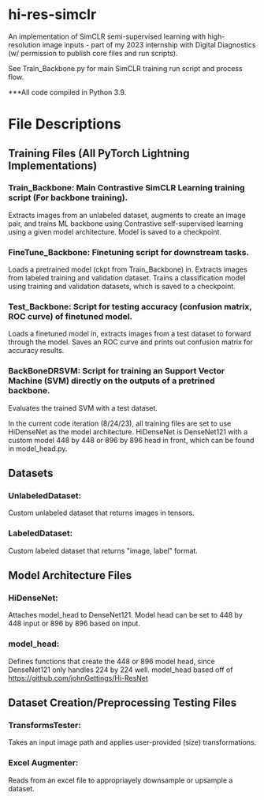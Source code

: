 # hi-res-simclr
An implementation of SimCLR semi-supervised learning with high-resolution image inputs - part of my 2023 internship with Digital Diagnostics (w/ permission to publish core files and run scripts).


See Train_Backbone.py for main SimCLR training run script and process flow.



***All code compiled in Python 3.9.

# File Descriptions

## Training Files (All PyTorch Lightning Implementations)

### Train_Backbone: Main Contrastive SimCLR Learning training script (For backbone training).
Extracts images from an unlabeled dataset, augments to create an image pair, and trains ML backbone using Contrastive self-supervised learning using a given model architecture. Model is saved to a checkpoint.

### FineTune_Backbone: Finetuning script for downstream tasks.
Loads a pretrained model (ckpt from Train_Backbone) in. Extracts images from labeled training and validation dataset. 
Trains a classification model using training and validation datasets, which is saved to a checkpoint. 

### Test_Backbone: Script for testing accuracy (confusion matrix, ROC curve) of finetuned model.
Loads a finetuned model in, extracts images from a test dataset to forward through the model. Saves an ROC curve and prints out confusion matrix for accuracy results.

### BackBoneDRSVM: Script for training an Support Vector Machine (SVM) directly on the outputs of a pretrined backbone.
Evaluates the trained SVM with a test dataset.

In the current code iteration (8/24/23), all training files are set to use HiDenseNet as the model architecture.
HiDenseNet is DenseNet121 with a custom model 448 by 448 or 896 by 896 head in front, which can be found in model_head.py.

## Datasets

### UnlabeledDataset: 
Custom unlabeled dataset that returns images in tensors. 

### LabeledDataset: 
Custom labeled dataset that returns "image, label" format.


## Model Architecture Files


### HiDenseNet: 
Attaches model_head to DenseNet121. Model head can be set to 448 by 448 input or 896 by 896 based on input.

### model_head: 
Defines functions that create the 448 or 896 model head, since DenseNet121 only handles 224 by 224 well.
model_head based off of https://github.com/johnGettings/Hi-ResNet

## Dataset Creation/Preprocessing Testing Files

### TransformsTester: 
Takes an input image path and applies user-provided (size) transformations.  
### Excel Augmenter: 
Reads from an excel file to appropriayely downsample or upsample a dataset.
